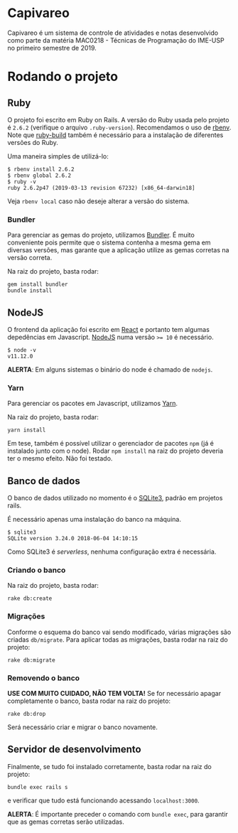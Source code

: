 # Capivareo

Capivareo é um sistema de controle de atividades e notas desenvolvido como parte da matéria MAC0218 - Técnicas de Programação do IME-USP no primeiro semestre de 2019.

# Rodando o projeto

## Ruby

O projeto foi escrito em Ruby on Rails. A versão do Ruby usada pelo projeto é `2.6.2` (verifique o arquivo `.ruby-version`). Recomendamos o uso de [rbenv](https://github.com/rbenv/rbenv). Note que [ruby-build](https://github.com/rbenv/ruby-build#readme) também é necessário para a instalação de diferentes versões do Ruby.

Uma maneira simples de utilizá-lo:

```
$ rbenv install 2.6.2
$ rbenv global 2.6.2
$ ruby -v
ruby 2.6.2p47 (2019-03-13 revision 67232) [x86_64-darwin18]
```

Veja `rbenv local` caso não deseje alterar a versão do sistema.

### Bundler

Para gerenciar as gemas do projeto, utilizamos [Bundler](https://bundler.io/). É muito conveniente pois permite que o sistema contenha a mesma gema em diversas versões, mas garante que a aplicação utilize as gemas corretas na versão correta.

Na raiz do projeto, basta rodar:

```
gem install bundler
bundle install
```

## NodeJS

O frontend da aplicação foi escrito em [React](https://reactjs.org/) e portanto tem algumas depedências em Javascript. [NodeJS](https://nodejs.org/en) numa versão `>= 10` é necessário.

```
$ node -v
v11.12.0
```

**ALERTA**: Em alguns sistemas o binário do node é chamado de `nodejs`.

### Yarn

Para gerenciar os pacotes em Javascript, utilizamos [Yarn](https://yarnpkg.com/lang/en/).

Na raiz do projeto, basta rodar:

```
yarn install
```

Em tese, também é possível utilizar o gerenciador de pacotes `npm` (já é instalado junto com o node). Rodar `npm install` na raiz do projeto deveria ter o mesmo efeito. Não foi testado.

## Banco de dados

O banco de dados utilizado no momento é o [SQLite3](https://www.sqlite.org/index.html), padrão em projetos rails.

É necessário apenas uma instalação do banco na máquina.

```
$ sqlite3
SQLite version 3.24.0 2018-06-04 14:10:15
```

Como SQLite3 é _serverless_, nenhuma configuração extra é necessária.

### Criando o banco

Na raiz do projeto, basta rodar:

```
rake db:create
```

### Migrações

Conforme o esquema do banco vai sendo modificado, várias migrações são criadas `db/migrate`. Para aplicar todas as migrações, basta rodar na raiz do projeto:

```
rake db:migrate
```

### Removendo o banco

**USE COM MUITO CUIDADO, NÃO TEM VOLTA!** Se for necessário apagar completamente o banco, basta rodar na raiz do projeto:

```
rake db:drop
```

Será necessário criar e migrar o banco novamente.

## Servidor de desenvolvimento

Finalmente, se tudo foi instalado corretamente, basta rodar na raiz do projeto:

```
bundle exec rails s
```

e verificar que tudo está funcionando acessando `localhost:3000`.

**ALERTA**: É importante preceder o comando com `bundle exec`, para garantir que as gemas corretas serão utilizadas.